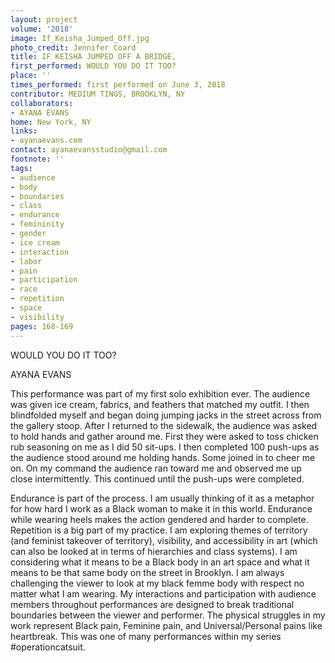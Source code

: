 ```yaml
---
layout: project
volume: '2018'
image: If_Keisha_Jumped_Off.jpg
photo_credit: Jennifer Coard
title: IF KEISHA JUMPED OFF A BRIDGE,
first_performed: WOULD YOU DO IT TOO?
place: ''
times_performed: first performed on June 3, 2018
contributor: MEDIUM TINGS, BROOKLYN, NY
collaborators:
- AYANA EVANS
home: New York, NY
links:
- ayanaevans.com
contact: ayanaevansstudio@gmail.com
footnote: ''
tags:
- audience
- body
- boundaries
- class
- endurance
- femininity
- gender
- ice cream
- interaction
- labor
- pain
- participation
- race
- repetition
- space
- visibility
pages: 168-169
---
```


WOULD YOU DO IT TOO?

AYANA EVANS

This performance was part of my first solo exhibition ever. The audience was given ice cream, fabrics, and feathers that matched my outfit. I then blindfolded myself and began doing jumping jacks in the street across from the gallery stoop. After I returned to the sidewalk, the audience was asked to hold hands and gather around me. First they were asked to toss chicken rub seasoning on me as I did 50 sit-ups. I then completed 100 push-ups as the audience stood around me holding hands. Some joined in to cheer me on. On my command the audience ran toward me and observed me up close intermittently. This continued until the push-ups were completed.

Endurance is part of the process. I am usually thinking of it as a metaphor for how hard I work as a Black woman to make it in this world. Endurance while wearing heels makes the action gendered and harder to complete. Repetition is a big part of my practice. I am exploring themes of territory (and feminist takeover of territory), visibility, and accessibility in art (which can also be looked at in terms of hierarchies and class systems). I am considering what it means to be a Black body in an art space and what it means to be that same body on the street in Brooklyn. I am always challenging the viewer to look at my black femme body with respect no matter what I am wearing. My interactions and participation with audience members throughout performances are designed to break traditional boundaries between the viewer and performer. The physical struggles in my work represent Black pain, Feminine pain, and Universal/Personal pains like heartbreak. This was one of many performances within my series #operationcatsuit.
